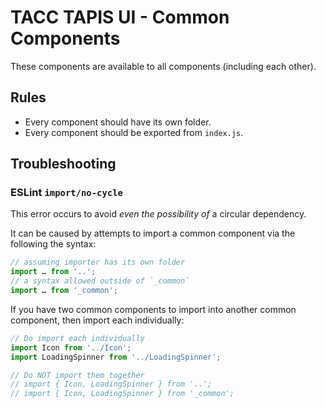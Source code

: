 # TACC TAPIS UI - Common Components

These components are available to all components (including each other).

## Rules

- Every component should have its own folder.
- Every component should be exported from `index.js`.

## Troubleshooting

### ESLint `import/no-cycle`

This error occurs to avoid _even the possibility of_ a circular dependency.

It can be caused by attempts to import a common component via the following the syntax:

```js
// assuming importer has its own folder
import … from '..';
// a syntax allowed outside of `_common`
import … from '_common';
```

If you have two common components to import into another common component, then import each individually:

```js
// Do import each individually
import Icon from '../Icon';
import LoadingSpinner from '../LoadingSpinner';

// Do NOT import them together
// import { Icon, LoadingSpinner } from '..';
// import { Icon, LoadingSpinner } from '_common';
```
